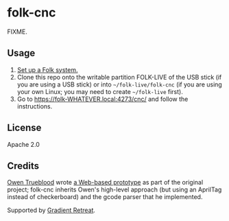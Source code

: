 # folk-cnc

FIXME.

## Usage

1. [Set up a Folk system.](https://git.folk.computer/folk/about/)
2. Clone this repo onto the writable partition FOLK-LIVE of the USB
   stick (if you are using a USB stick) or into `~/folk-live/folk-cnc`
   (if you are using your own Linux; you may need to create
   `~/folk-live` first).
3. Go to <https://folk-WHATEVER.local:4273/cnc/> and follow the
   instructions.

## License

Apache 2.0

## Credits

[Owen Trueblood](https://owentrueblood.com) wrote [a Web-based
prototype](https://github.com/jmpinit/projected-toolpath-preview) as
part of the original project; folk-cnc inherits Owen's high-level
approach (but using an AprilTag instead of checkerboard) and the gcode
parser that he implemented.

Supported by [Gradient Retreat](https://www.gradientretreat.com).
